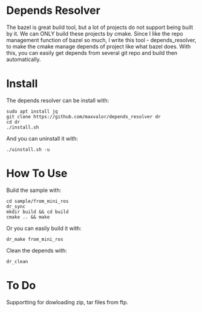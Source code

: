 # Depends Resolver
The bazel is great build tool, but a lot of projects do not support being built by it. We can ONLY build these projects by cmake. Since I like the repo management function of bazel so much, I write this tool - depends_resolver, to make the cmake manage depends of project like what bazel does. With this, you can easily get depends from several git repo and build then automatically.

# Install
The depends resolver can be install with:

    sudo apt install jq
    git clone https://github.com/maxvalor/depends_resolver dr
    cd dr
    ./install.sh

And you can uninstall it with:

    ./uinstall.sh -u

# How To Use
Build the sample with:

    cd sample/from_mini_ros
    dr_sync
    mkdir build && cd build
    cmake .. && make

Or you can easily build it with:

    dr_make from_mini_ros
    
Clean the depends with:

    dr_clean

# To Do
Supportting for dowloading zip, tar files from ftp.
